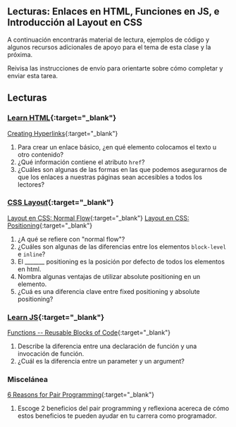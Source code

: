 ﻿## Lecturas: Enlaces en HTML, Funciones en JS, e Introducción al Layout en CSS

A continuación encontrarás material de lectura, ejemplos de código y algunos recursos adicionales de apoyo para el tema de esta clase y la próxima.

Reivisa las instrucciones de envío para orientarte sobre cómo completar y enviar esta tarea.

## Lecturas

### [Learn HTML](https://developer.mozilla.org/en-US/docs/Learn/HTML){:target="_blank"}

[Creating Hyperlinks](https://developer.mozilla.org/en-US/docs/Learn/HTML/Introduction_to_HTML/Creating_hyperlinks){:target="_blank"}

1. Para crear un enlace básico, ¿en qué elemento colocamos el texto u otro contenido?
1. ¿Qué información contiene el atributo `href`?
1. ¿Cuáles son algunas de las formas en las que podemos asegurarnos de que los enlaces a nuestras páginas sean accesibles a todos los lectores?

### [CSS Layout](https://developer.mozilla.org/en-US/docs/Learn/CSS/CSS_layout){:target="_blank"}

[Layout en CSS: Normal Flow](https://developer.mozilla.org/en-US/docs/Learn/CSS/CSS_layout/Normal_Flow){:target="_blank"}
[Layout en CSS: Positioning](https://developer.mozilla.org/en-US/docs/Learn/CSS/CSS_layout/Positioning){:target="_blank"}

1. ¿A qué se refiere con "normal flow"?
1. ¿Cuáles son algunas de las diferencias entre los elementos `block-level` e `inline`?
1. El _______ positioning es la posición por defecto de todos los elementos en html.
1. Nombra algunas ventajas de utilizar absolute positioning en un elemento.
1. ¿Cuá es una diferencia clave entre fixed positioning y absolute positioning?

### [Learn JS](https://developer.mozilla.org/en-US/docs/Learn/JavaScript){:target="_blank"}

[Functions -- Reusable Blocks of Code](https://developer.mozilla.org/en-US/docs/Learn/JavaScript/Building_blocks/Functions){:target="_blank"}

1. Describe la diferencia entre una declaración de función y una invocación de función.
1. ¿Cuál es la diferencia entre un parameter y un argument?

### Miscelánea

[6 Reasons for Pair Programming](https://www.codefellows.org/blog/6-reasons-for-pair-programming/){:target="_blank"}

1. Escoge 2 beneficios del pair programming y reflexiona acereca de cómo estos beneficios te pueden ayudar en tu carrera como programador.

<!--
## Recursos adicionales

### Videos

### Marcadores/Lectura rápida
 -->
